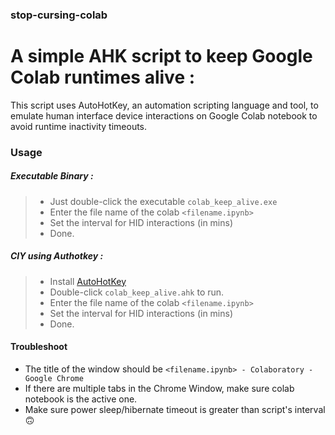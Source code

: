 ### stop-cursing-colab

# A simple AHK script to keep Google Colab runtimes alive :

This script uses AutoHotKey, an automation scripting language and tool, to emulate human interface device interactions on Google Colab notebook to avoid runtime inactivity timeouts.


### Usage

##### Executable Binary : 
> - Just double-click the executable `colab_keep_alive.exe`
> - Enter the file name of the colab `<filename.ipynb>` 
> - Set the interval for HID interactions (in mins)
> - Done. 

##### CIY using Authotkey :
> - Install [AutoHotKey](https://www.autohotkey.com/download/ahk-install.exe)
> - Double-click `colab_keep_alive.ahk` to run.
> - Enter the file name of the colab `<filename.ipynb>` 
> - Set the interval for HID interactions (in mins)
> - Done. 

#### Troubleshoot
- The title of the window should be `<filename.ipynb> - Colaboratory - Google Chrome`
- If there are multiple tabs in the Chrome Window, make sure colab notebook is the active one. 
- Make sure power sleep/hibernate timeout is greater than script's interval 🙃